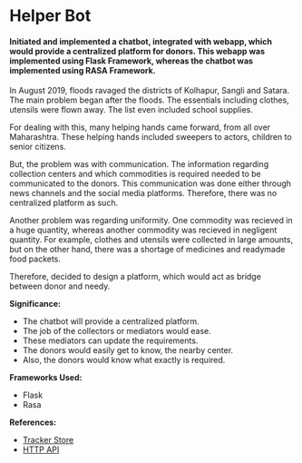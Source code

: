 # Helper Bot
#### Initiated and implemented a chatbot, integrated with webapp, which would provide a centralized platform for donors. This webapp was implemented using Flask Framework, whereas the chatbot was implemented using RASA Framework.

In August 2019, floods ravaged the districts of Kolhapur, Sangli and Satara. The main problem began after the floods. The essentials including clothes, utensils were flown away. The list even included school supplies.

For dealing with this, many helping hands came forward, from all over Maharashtra. These helping hands included sweepers to actors, children to senior citizens.

But, the problem was with communication. The information regarding collection centers and which commodities is required needed to be communicated to the donors. This communication was done either through news channels and the social media platforms. Therefore, there was no centralized platform as such.

Another problem was regarding uniformity. One commodity was recieved in a huge quantity, whereas another commodity was recieved in negligent quantity. For example, clothes and utensils were collected in large amounts, but on the other hand, there was a shortage of medicines and readymade food packets.

Therefore, decided to design a platform, which would act as bridge between donor and needy.

**Significance:**
- The chatbot will provide a centralized platform.
- The job of the collectors or mediators would ease.
- These mediators can update the requirements.
- The donors would easily get to know, the nearby center.
- Also, the donors would know what exactly is required.

**Frameworks Used:**
- Flask
- Rasa

**References:**
- [Tracker Store](https://rasa.com/docs/rasa/api/tracker-stores/)
- [HTTP API](https://rasa.com/docs/rasa/api/http-api/)
